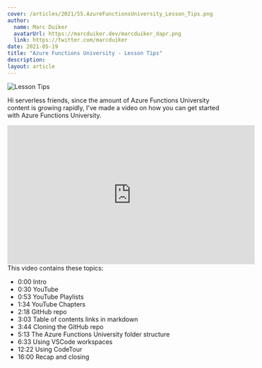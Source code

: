 ```yaml
---
cover: /articles/2021/55.AzureFunctionsUniversity_Lesson_Tips.png
author:
  name: Marc Duiker
  avatarUrl: https://marcduiker.dev/marcduiker_dapr.png
  link: https://twitter.com/marcduiker
date: 2021-05-19
title: "Azure Functions University - Lesson Tips"
description:
layout: article
---
```


![Lesson Tips](/articles/2021/55.AzureFunctionsUniversity_Lesson_Tips.png)

Hi serverless friends, since the amount of Azure Functions University content is growing rapidly, I've made a video on how you can get started with Azure Functions University.

<iframe width="560" height="315" src="https://www.youtube.com/embed/xJEi8Mofp0A" title="YouTube video player" frameborder="0" allow="accelerometer; autoplay; clipboard-write; encrypted-media; gyroscope; picture-in-picture" allowfullscreen></iframe>

<br>
This video contains these topics:

- 0:00 Intro
- 0:30 YouTube
- 0:53 YouTube Playlists
- 1:34 YouTube Chapters
- 2:18 GitHub repo
- 3:03 Table of contents links in markdown
- 3:44 Cloning the GitHub repo
- 5:13 The Azure Functions University folder structure
- 6:33 Using VSCode workspaces
- 12:22 Using CodeTour
- 16:00 Recap and closing